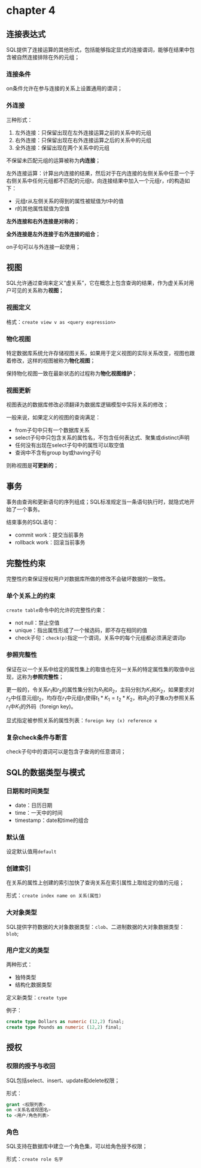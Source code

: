# chapter 4

## 连接表达式

SQL提供了连接运算的其他形式，包括能够指定显式的连接谓词，能够在结果中包含被自然连接排除在外的元组；

### 连接条件

on条件允许在参与连接的关系上设置通用的谓词；

### 外连接

三种形式：

1. 左外连接：只保留出现在左外连接运算之前的关系中的元组
2. 右外连接：只保留出现在右外连接运算之后的关系中的元组
3. 全外连接：保留出现在两个关系中的元组

不保留未匹配元组的运算被称为**内连接**；

左外连接运算：计算出内连接的结果，然后对于在内连接的左侧关系中任意一个于右侧关系中任何元组都不匹配的元组t，向连接结果中加入一个元组r，r的构造如下：

* 元组r从左侧关系的得到的属性被赋值为t中的值
* r的其他属性赋值为空值

**左外连接和右外连接是对称的**；

**全外连接是左外连接于右外连接的组合**；

on子句可以与外连接一起使用；

## 视图

SQL允许通过查询来定义“虚关系”，它在概念上包含查询的结果，作为虚关系对用户可见的关系称为**视图**；

### 视图定义

格式：`create view v as <query expression>`

### 物化视图

特定数据库系统允许存储视图关系，如果用于定义视图的实际关系改变，视图也跟着修改，这样的视图被称为**物化视图**；

保持物化视图一致在最新状态的过程称为**物化视图维护**；

### 视图更新

视图表达的数据库修改必须翻译为数据库逻辑模型中实际关系的修改；

一般来说，如果定义的视图的查询满足：

* from子句中只有一个数据库关系
* select子句中只包含关系的属性名，不包含任何表达式、聚集或distinct声明
* 任何没有出现在select子句中的属性可以取空值
* 查询中不含有group by或having子句

则称视图是**可更新的**；

## 事务

事务由查询和更新语句的序列组成；SQL标准规定当一条语句执行时，就隐式地开始了一个事务。

结束事务的SQL语句：

* commit work：提交当前事务
* rollback work：回滚当前事务

## 完整性约束

完整性约束保证授权用户对数据库所做的修改不会破坏数据的一致性。

### 单个关系上的约束

`create table`命令中的允许的完整性约束：

* not null：禁止空值
* unique：指出属性形成了一个候选码，即不存在相同的值
* check子句：`check(p)`指定一个谓词，关系中的每个元组都必须满足谓词p

### 参照完整性

保证在以一个关系中给定的属性集上的取值也在另一关系的特定属性集的取值中出现，这称为**参照完整性**；

更一般的，令关系$r_1$和$r_2$的属性集分别为$R_1$和$R_2$，主码分别为$K_1$和$K_2$，如果要求对$r_2$中任意元组$t_2$，均存在$r_1$中元组$t_1$使得$t_1 * K_1 = t_2 * K_2$，称$R_2$的子集α为参照关系$r_1$中$K_1$的外码（foreign key)。

显式指定被参照关系的属性列表：`foreign key (x) reference x`

###  复杂check条件与断言

check子句中的谓词可以是包含子查询的任意谓词；

## SQL的数据类型与模式

### 日期和时间类型

* date：日历日期
* time：一天中的时间
* timestamp：date和time的组合

### 默认值

设定默认值用`default`

### 创建索引

在关系的属性上创建的索引加快了查询关系在索引属性上取给定的值的元组；

形式：`create index name on 关系(属性)`

### 大对象类型

SQL提供字符数据的大对象数据类型：`clob`、二进制数据的大对象数据类型：`blob`;

### 用户定义的类型

两种形式：

* 独特类型
* 结构化数据类型

定义新类型：`create type`

例子：

```sql
create type Dollars as numeric (12,2) final;
create type Pounds as numeric (12,2) final;
```

## 授权

### 权限的授予与收回

SQL包括select、insert、update和delete权限；

形式：

```sql
grant <权限列表>
on <关系名或视图名>
to <用户/角色列表>
```

### 角色

SQL支持在数据库中建立一个角色集，可以给角色授予权限；

形式：`create role 名字`


